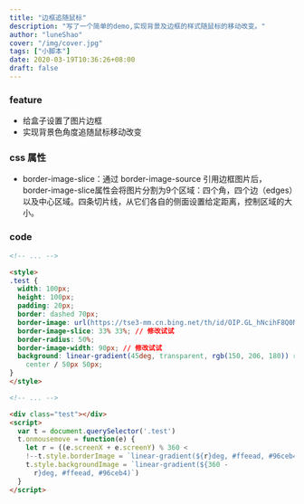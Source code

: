```yaml
---
title: "边框追随鼠标"
description: "写了一个简单的demo,实现背景及边框的样式随鼠标的移动改变。"
author: "luneShao"
cover: "/img/cover.jpg"
tags: ["小脚本"]
date: 2020-03-19T10:36:26+08:00
draft: false
---
```


### feature

- 给盒子设置了图片边框
- 实现背景色角度追随鼠标移动改变

### css 属性
- border-image-slice：通过 border-image-source 引用边框图片后，border-image-slice属性会将图片分割为9个区域：四个角，四个边（edges）以及中心区域。四条切片线，从它们各自的侧面设置给定距离，控制区域的大小。

<div class="test"></div>
<script>
  var t = document.querySelector('.test')
  t.onmousemove = function (e) {
    let r = (e.screenX + e.screenY) % 360
    
    <!-- t.style.borderImage = `linear-gradient(${r}deg, #ffeead, #96ceb4) 2` -->
    t.style.backgroundImage = `linear-gradient(${360 - r}deg, #ffeead, #96ceb4)`
  }
</script>

### code
```html
<!-- ... -->

<style>
.test {
  width: 100px;
  height: 100px;
  padding: 20px;
  border: dashed 70px;
  border-image: url(https://tse3-mm.cn.bing.net/th/id/OIP.GL_hNcihF8Q0N-HDKWzBngHaFj?w=288&h=216&c=7&o=5&dpr=2&pid=1.7);
  border-image-slice: 33% 33%; // 修改试试
  border-radius: 50%;
  border-image-width: 90px; // 修改试试
  background: linear-gradient(45deg, transparent, rgb(150, 206, 180)) repeat center
    center / 50px 50px;
}
</style>

<!-- ... -->

<div class="test"></div>
<script>
  var t = document.querySelector('.test')
  t.onmousemove = function(e) {
    let r = ((e.screenX + e.screenY) % 360 <
    !--t.style.borderImage = `linear-gradient(${r}deg, #ffeead, #96ceb4) 2`-- >
    t.style.backgroundImage = `linear-gradient(${360 -
      r}deg, #ffeead, #96ceb4)`)
  }
</script>
```
